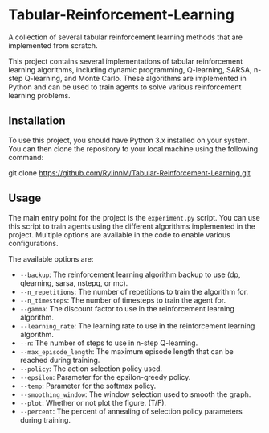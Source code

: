 # Tabular-Reinforcement-Learning
A collection of several tabular reinforcement learning methods that are implemented from scratch.

This project contains several implementations of tabular reinforcement learning algorithms, including dynamic programming, Q-learning, SARSA, n-step Q-learning, and Monte Carlo. These algorithms are implemented in Python and can be used to train agents to solve various reinforcement learning problems.

## Installation

To use this project, you should have Python 3.x installed on your system. You can then clone the repository to your local machine using the following command:

git clone https://github.com/RylinnM/Tabular-Reinforcement-Learning.git


## Usage

The main entry point for the project is the `experiment.py` script. You can use this script to train agents using the different algorithms implemented in the project. Multiple options are available in the code to enable various configurations.

The available options are:

- `--backup`: The reinforcement learning algorithm backup to use (dp, qlearning, sarsa, nstepq, or mc).
- `--n_repetitions`: The number of repetitions to train the algorithm for.
- `--n_timesteps`: The number of timesteps to train the agent for.
- `--gamma`: The discount factor to use in the reinforcement learning algorithm.
- `--learning_rate`: The learning rate to use in the reinforcement learning algorithm.
- `--n`: The number of steps to use in n-step Q-learning.
- `--max_episode_length`: The maximum episode length that can be reached during training.
- `--policy`: The action selection policy used.
- `--epsilon`: Parameter for the epsilon-greedy policy.
- `--temp`: Parameter for the softmax policy.
- `--smoothing_window`: The window selection used to smooth the graph.
- `--plot`: Whether or not plot the figure. (T/F).
- `--percent`: The percent of annealing of selection policy parameters during training.








